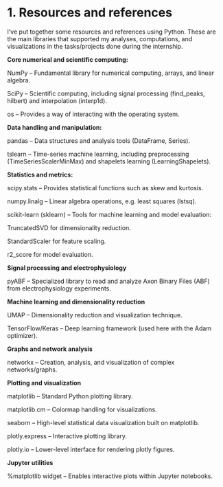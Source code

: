 # 1. Resources and references

I’ve put together some resources and references using Python. These are the main libraries that supported my analyses, computations, and visualizations in the tasks/projects done during the internship.

    
    
**Core numerical and scientific computing:**

NumPy – Fundamental library for numerical computing, arrays, and linear algebra.

SciPy – Scientific computing, including signal processing (find_peaks, hilbert) and interpolation (interp1d).

os – Provides a way of interacting with the operating system.

**Data handling and manipulation:**

pandas – Data structures and analysis tools (DataFrame, Series).

tslearn – Time-series machine learning, including preprocessing (TimeSeriesScalerMinMax) and shapelets learning (LearningShapelets).

**Statistics and metrics:**

scipy.stats – Provides statistical functions such as skew and kurtosis.

numpy.linalg – Linear algebra operations, e.g. least squares (lstsq).

scikit-learn (sklearn) – Tools for machine learning and model evaluation:

  TruncatedSVD for dimensionality reduction.

  StandardScaler for feature scaling.

  r2_score for model evaluation.

**Signal processing and electrophysiology**

pyABF – Specialized library to read and analyze Axon Binary Files (ABF) from electrophysiology experiments.

**Machine learning and dimensionality reduction**

UMAP – Dimensionality reduction and visualization technique.

TensorFlow/Keras – Deep learning framework (used here with the Adam optimizer).

**Graphs and network analysis**

networkx – Creation, analysis, and visualization of complex networks/graphs.

**Plotting and visualization**

matplotlib – Standard Python plotting library.

matplotlib.cm – Colormap handling for visualizations.

seaborn – High-level statistical data visualization built on matplotlib.

plotly.express – Interactive plotting library.

plotly.io – Lower-level interface for rendering plotly figures.

**Jupyter utilities**

%matplotlib widget – Enables interactive plots within Jupyter notebooks.
